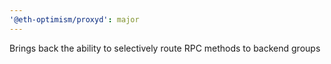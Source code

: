 ```yaml
---
'@eth-optimism/proxyd': major
---
```


Brings back the ability to selectively route RPC methods to backend groups
